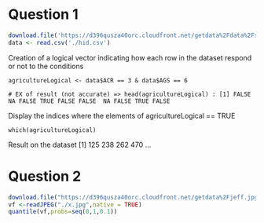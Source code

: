 Question 1
==========

```r
download.file('https://d396qusza40orc.cloudfront.net/getdata%2Fdata%2Fss06hid.csv',destfile = './hid.csv')
data <- read.csv('./hid.csv')
```



Creation of a logical vector indicating how each row in the dataset respond or not to the conditions

```
agricultureLogical <- data$ACR == 3 & data$AGS == 6

# EX of result (not accurate) => head(agricultureLogical) : [1] FALSE  NA FALSE TRUE FALSE FALSE  NA FALSE TRUE FALSE
```



Display the indices where the elements of agricultureLogical == TRUE

```
which(agricultureLogical)
```
Result on  the dataset   [1]  125  238  262  470 ...


Question 2
==========

```r
download.file("https://d396qusza40orc.cloudfront.net/getdata%2Fjeff.jpg", destfile = "./image.jpg",mode = "wb")
vf <-readJPEG("./x.jpg",native = TRUE)
quantile(vf,probs=seq(0,1,0.1))
```
